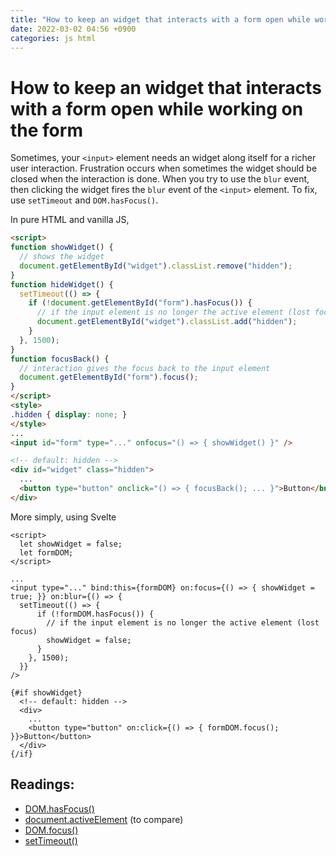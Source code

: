 ```yaml
---
title: "How to keep an widget that interacts with a form open while working on the form"
date: 2022-03-02 04:56 +0900
categories: js html
---
```


# How to keep an widget that interacts with a form open while working on the form

Sometimes, your `<input>` element needs an widget along itself for a richer user interaction.
Frustration occurs when sometimes the widget should be closed when the interaction is done.
When you try to use the `blur` event, then clicking the widget fires the `blur` event of the `<input>` element.
To fix, use `setTimeout` and `DOM.hasFocus()`.

In pure HTML and vanilla JS,

```html
<script>
function showWidget() {
  // shows the widget
  document.getElementById("widget").classList.remove("hidden");
}
function hideWidget() {
  setTimeout(() => {
    if (!document.getElementById("form").hasFocus()) {
      // if the input element is no longer the active element (lost focus)
      document.getElementById("widget").classList.add("hidden");
    }
  }, 1500);
}
function focusBack() {
  // interaction gives the focus back to the input element
  document.getElementById("form").focus();
}
</script>
<style>
.hidden { display: none; }
</style>
...
<input id="form" type="..." onfocus="() => { showWidget() }" />

<!-- default: hidden -->
<div id="widget" class="hidden">
  ...
  <button type="button" onclick="() => { focusBack(); ... }">Button</button>
</div>
```

More simply, using Svelte

```svelte
<script>
  let showWidget = false;
  let formDOM;
</script>

...
<input type="..." bind:this={formDOM} on:focus={() => { showWidget = true; }} on:blur={() => {
  setTimeout(() => {
      if (!formDOM.hasFocus()) {
        // if the input element is no longer the active element (lost focus)
        showWidget = false;
      }
    }, 1500);
  }}
/>

{#if showWidget}
  <!-- default: hidden -->
  <div>
    ...
    <button type="button" on:click={() => { formDOM.focus(); }}>Button</button>
  </div>
{/if}
```

## Readings:
- [DOM.hasFocus()](https://developer.mozilla.org/en-US/docs/Web/API/Document/hasFocus)
- [document.activeElement](https://developer.mozilla.org/en-US/docs/Web/API/Document/activeElement) (to compare)
- [DOM.focus()](https://developer.mozilla.org/en-US/docs/Web/API/HTMLElement/focus)
- [setTimeout()](https://developer.mozilla.org/en-US/docs/Web/API/setTimeout)

